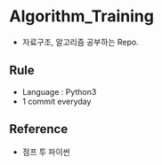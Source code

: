 # Algorithm_Training

- 자료구조, 알고리즘 공부하는 Repo.

## Rule

- Language : Python3
- 1 commit everyday

## Reference

- 점프 투 파이썬
